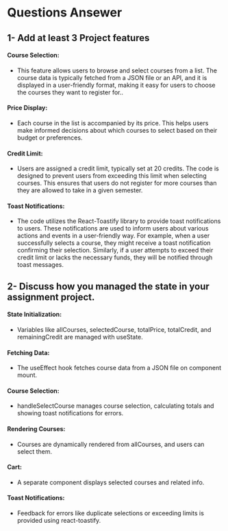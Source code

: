 
# Questions Ansewer

## 1- Add at least 3 Project features

 #### Course Selection: 
 - This feature allows users to browse and select courses from a list. The course data is typically fetched from a JSON file or an API, and it is displayed in a user-friendly format, making it easy for users to choose the courses they want to register for..

  #### Price Display:
 - Each course in the list is accompanied by its price. This helps users make informed decisions about which courses to select based on their budget or preferences.

  #### Credit Limit: 
 - Users are assigned a credit limit, typically set at 20 credits. The code is designed to prevent users from exceeding this limit when selecting courses. This ensures that users do not register for more courses than they are allowed to take in a given semester.

  #### Toast Notifications:
 - The code utilizes the React-Toastify library to provide toast notifications to users. These notifications are used to inform users about various actions and events in a user-friendly way. For example, when a user successfully selects a course, they might receive a toast notification confirming their selection. Similarly, if a user attempts to exceed their credit limit or lacks the necessary funds, they will be notified through toast messages.


 ## 2- Discuss how you managed the state in your assignment project.

 #### State Initialization: 
 - Variables like allCourses, selectedCourse, totalPrice, totalCredit, and remainingCredit are managed with useState.

 #### Fetching Data: 
 - The useEffect hook fetches course data    from a JSON file on component mount.
 #### Course Selection: 
 - handleSelectCourse manages course selection, calculating totals and showing toast notifications for errors.
 #### Rendering Courses: 
 - Courses are dynamically rendered from allCourses, and users can select them.
 #### Cart:
 - A separate component displays selected courses and related info.
 #### Toast Notifications:
 - Feedback for errors like duplicate selections or exceeding limits is provided using react-toastify.


